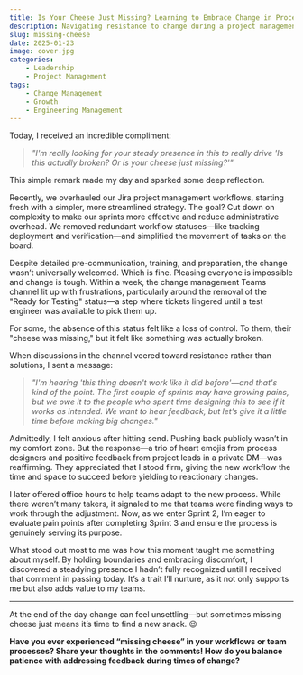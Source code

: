 ```yaml
---
title: Is Your Cheese Just Missing? Learning to Embrace Change in Process Overhaul  
description: Navigating resistance to change during a project management overhaul (or any change) can be challenging. Here's how holding boundaries and embracing discomfort led to growth.  
slug: missing-cheese  
date: 2025-01-23  
image: cover.jpg  
categories:  
    - Leadership  
    - Project Management  
tags:  
    - Change Management
    - Growth
    - Engineering Management   
---
```


Today, I received an incredible compliment:  

> *"I'm really looking for your steady presence in this to really drive 'Is this actually broken? Or is your cheese just missing?'"*  

This simple remark made my day and sparked some deep reflection.  

Recently, we overhauled our Jira project management workflows, starting fresh with a simpler, more streamlined strategy. The goal? Cut down on complexity to make our sprints more effective and reduce administrative overhead. We removed redundant workflow statuses—like tracking deployment and verification—and simplified the movement of tasks on the board.  

Despite detailed pre-communication, training, and preparation, the change wasn’t universally welcomed. Which is fine. Pleasing everyone is impossible and change is tough. Within a week, the change management Teams channel lit up with frustrations, particularly around the removal of the "Ready for Testing" status—a step where tickets lingered until a test engineer was available to pick them up.  

For some, the absence of this status felt like a loss of control. To them, their "cheese was missing," but it felt like something was actually broken.  

When discussions in the channel veered toward resistance rather than solutions, I sent a message:  

> *"I'm hearing 'this thing doesn't work like it did before'—and that's kind of the point. The first couple of sprints may have growing pains, but we owe it to the people who spent time designing this to see if it works as intended. We want to hear feedback, but let’s give it a little time before making big changes."*  

Admittedly, I felt anxious after hitting send. Pushing back publicly wasn’t in my comfort zone. But the response—a trio of heart emojis from process designers and positive feedback from project leads in a private DM—was reaffirming. They appreciated that I stood firm, giving the new workflow the time and space to succeed before yielding to reactionary changes.  

I later offered office hours to help teams adapt to the new process. While there weren’t many takers, it signaled to me that teams were finding ways to work through the adjustment. Now, as we enter Sprint 2, I’m eager to evaluate pain points after completing Sprint 3 and ensure the process is genuinely serving its purpose.  

What stood out most to me was how this moment taught me something about myself. By holding boundaries and embracing discomfort, I discovered a steadying presence I hadn’t fully recognized until I received that comment in passing today. It’s a trait I’ll nurture, as it not only supports me but also adds value to my teams.

---

At the end of the day change can feel unsettling—but sometimes missing cheese just means it’s time to find a new snack. 😉  

**Have you ever experienced “missing cheese” in your workflows or team processes? Share your thoughts in the comments! How do you balance patience with addressing feedback during times of change?**
